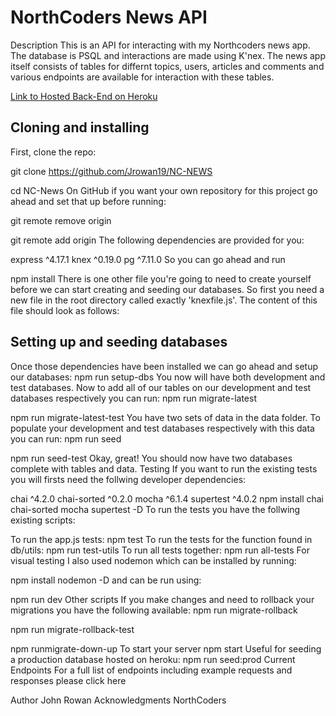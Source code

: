 <!DOCTYPE html>
<html>
  <head>
    <meta charset="UTF-8">

<h1>NorthCoders News API</h1>

 </head>
Description
This is an API for interacting with my Northcoders news app. The database is PSQL and interactions are made using K'nex. The news app itself consists of tables for differnt topics, users, articles and comments and various endpoints are available for interaction with these tables.

<a href='https://john-rowan-news.herokuapp.com/api/articles' target="_blank">Link to Hosted Back-End on Heroku</a>

<h2>Cloning and installing</h2>
First, clone the repo:

git clone https://github.com/Jrowan19/NC-NEWS

cd NC-News
On GitHub if you want your own repository for this project go ahead and set that up before running:

git remote remove origin

git remote add origin <YOUR-GITHUB-URL>
The following dependencies are provided for you:

express ^4.17.1
knex ^0.19.0
pg ^7.11.0
So you can go ahead and run

npm install
There is one other file you're going to need to create yourself before we can start creating and seeding our databases. So first you need a new file in the root directory called exactly 'knexfile.js'. The content of this file should look as follows:

<h2> Setting up and seeding databases</h2>
Once those dependencies have been installed we can go ahead and setup our databases:
npm run setup-dbs
You now will have both development and test databases. Now to add all of our tables on our development and test databases respectively you can run:
npm run migrate-latest

npm run migrate-latest-test
You have two sets of data in the data folder. To populate your development and test databases respectively with this data you can run:
npm run seed

npm run seed-test
Okay, great! You should now have two databases complete with tables and data.
Testing
If you want to run the existing tests you will firsts need the follwing developer dependencies:

chai ^4.2.0
chai-sorted ^0.2.0
mocha ^6.1.4
supertest ^4.0.2
npm install chai chai-sorted mocha supertest -D
To run the tests you have the follwing existing scripts:

To run the app.js tests:
npm test
To run the tests for the function found in db/utils:
npm run test-utils
To run all tests together:
npm run all-tests
For visual testing I also used nodemon which can be installed by running:

npm install nodemon -D
and can be run using:

npm run dev
Other scripts
If you make changes and need to rollback your migrations you have the following available:
npm run migrate-rollback

npm run migrate-rollback-test

npm runmigrate-down-up
To start your server
npm start
Useful for seeding a production database hosted on heroku:
npm run seed:prod
Current Endpoints
For a full list of endpoints including example requests and responses please click here

Author
John Rowan
Acknowledgments
NorthCoders

  <body>
  
  </body>
</html>
